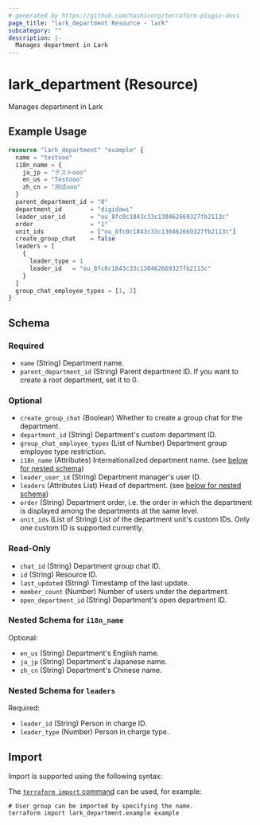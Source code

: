 ```yaml
---
# generated by https://github.com/hashicorp/terraform-plugin-docs
page_title: "lark_department Resource - lark"
subcategory: ""
description: |-
  Manages department in Lark
---
```


# lark_department (Resource)

Manages department in Lark

## Example Usage

```terraform
resource "lark_department" "example" {
  name = "testooo"
  i18n_name = {
    ja_jp = "テストooo"
    en_us = "Testooo"
    zh_cn = "测试ooo"
  }
  parent_department_id = "0"
  department_id        = "digidawi"
  leader_user_id       = "ou_8fc0c1843c33c130462669327fb2113c"
  order                = "1"
  unit_ids             = ["ou_8fc0c1843c33c130462669327fb2113c"]
  create_group_chat    = false
  leaders = [
    {
      leader_type = 1
      leader_id   = "ou_8fc0c1843c33c130462669327fb2113c"
    }
  ]
  group_chat_employee_types = [1, 2]
}
```

<!-- schema generated by tfplugindocs -->
## Schema

### Required

- `name` (String) Department name.
- `parent_department_id` (String) Parent department ID. If you want to create a root department, set it to 0.

### Optional

- `create_group_chat` (Boolean) Whether to create a group chat for the department.
- `department_id` (String) Department's custom department ID.
- `group_chat_employee_types` (List of Number) Department group employee type restriction.
- `i18n_name` (Attributes) Internationalized department name. (see [below for nested schema](#nestedatt--i18n_name))
- `leader_user_id` (String) Department manager's user ID.
- `leaders` (Attributes List) Head of department. (see [below for nested schema](#nestedatt--leaders))
- `order` (String) Department order, i.e. the order in which the department is displayed among the departments at the same level.
- `unit_ids` (List of String) List of the department unit's custom IDs. Only one custom ID is supported currently.

### Read-Only

- `chat_id` (String) Department group chat ID.
- `id` (String) Resource ID.
- `last_updated` (String) Timestamp of the last update.
- `member_count` (Number) Number of users under the department.
- `open_department_id` (String) Department's open department ID.

<a id="nestedatt--i18n_name"></a>
### Nested Schema for `i18n_name`

Optional:

- `en_us` (String) Department's English name.
- `ja_jp` (String) Department's Japanese name.
- `zh_cn` (String) Department's Chinese name.


<a id="nestedatt--leaders"></a>
### Nested Schema for `leaders`

Required:

- `leader_id` (String) Person in charge ID.
- `leader_type` (Number) Person in charge type.

## Import

Import is supported using the following syntax:

The [`terraform import` command](https://developer.hashicorp.com/terraform/cli/commands/import) can be used, for example:

```shell
# User group can be imported by specifying the name.
terraform import lark_department.example example
```
